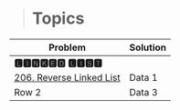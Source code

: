 > #  Topics

| **Problem**| **Solution** |
| -------- | -------- |
| **🅻🅸🅽🅺🅴🅳 🅻🅸🆂🆃**|
| [206. Reverse Linked List](https://leetcode.com/problems/reverse-linked-list/)    | Data 1   |
| Row 2    | Data 3   |
